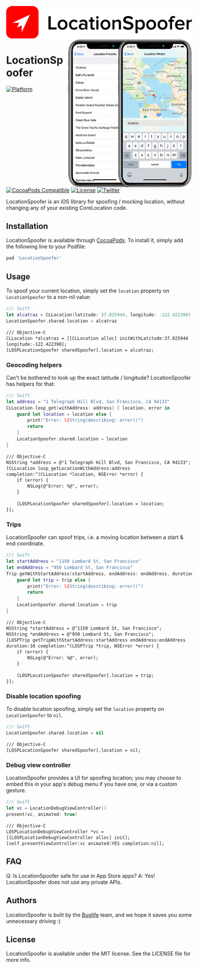 <img src="Docs/readme_logo.png" alt="LocationSpoofer logo" />
<img src="Docs/debug_view_controller.png" alt="Screenshots of the debug view controllers" align="right" height="400" />


# LocationSpoofer

[![Platform](https://img.shields.io/cocoapods/p/LocationSpoofer.svg?style=flat)](https://cocoapods.org/pods/LocationSpoofer)
[![CocoaPods Compatible](https://img.shields.io/cocoapods/v/LocationSpoofer.svg)](https://cocoapods.org/pods/LocationSpoofer)
[![License](https://img.shields.io/badge/license-MIT-green.svg?style=flat)](https://github.com/buglife/LocationSpoofer/blob/master/LICENSE)
[![Twitter](https://img.shields.io/badge/twitter-@BuglifeApp-blue.svg)](https://twitter.com/buglifeapp)

LocationSpoofer is an iOS library for spoofing / mocking location, without changing any of your existing CoreLocation code.

## Installation

LocationSpoofer is available through [CocoaPods](https://cocoapods.org). To install
it, simply add the following line to your Podfile:

```ruby
pod 'LocationSpoofer'
```

## Usage

To spoof your current location, simply set the `location` property on `LocationSpoofer` to a non-nil value:

```swift
/// Swift
let alcatraz = CLLocation(latitude: 37.825944, longitude: -122.422398)
LocationSpoofer.shared.location = alcatraz
```

```objc
/// Objective-C
CLLocation *alcatraz = [[CLLocation alloc] initWithLatitude:37.825944 longitude:-122.422398];
[LOSPLocationSpoofer sharedSpoofer].location = alcatraz;
```

### Geocoding helpers

Can't be bothered to look up the exact latitude / longitude? LocationSpoofer has helpers for that:

```swift
/// Swift
let address = "1 Telegraph Hill Blvd, San Francisco, CA 94133"
CLLocation.losp_get(withAddress: address) { location, error in
	guard let location = location else {
		print("Error: \(String(describing: error))")
		return
	}
	LocationSpoofer.shared.location = location
}
```

```objc
/// Objective-C
NSString *address = @"1 Telegraph Hill Blvd, San Francisco, CA 94133";
[CLLocation losp_getLocationWithAddress:address completion:^(CLLocation *location, NSError *error) {
    if (error) {
        NSLog(@"Error: %@", error);
    }
    
    [LOSPLocationSpoofer sharedSpoofer].location = location;
}];
```

### Trips

LocationSpoofer can spoof trips, i.e. a moving location between a start & end coordinate.

```swift
/// Swift
let startAddress = "1150 Lombard St, San Francisco"
let endAddress = "950 Lombard St, San Francisco"
Trip.getWithStartAddress(startAddress, endAddress: endAddress, duration: 10) { trip, error in
	guard let trip = trip else {
		print("Error: \(String(describing: error))")
		return
	}
	LocationSpoofer.shared.location = trip
}
```

```objc
/// Objective-C
NSString *startAddress = @"1150 Lombard St, San Francisco";
NSString *endAddress = @"950 Lombard St, San Francisco";
[LOSPTrip getTripWithStartAddress:startAddress endAddress:endAddress duration:10 completion:^(LOSPTrip *trip, NSError *error) {
    if (error) {
        NSLog(@"Error: %@", error);
    }
    
    [LOSPLocationSpoofer sharedSpoofer].location = trip;
}];
```

### Disable location spoofing

To disable location spoofing, simply set the `location` property on `LocationSpoofer` to `nil`.

```swift
/// Swift
LocationSpoofer.shared.location = nil
```

```objc
/// Objective-C
[LOSPLocationSpoofer sharedSpoofer].location = nil;
```

### Debug view controller

LocationSpoofer provides a UI for spoofing location; you may choose to embed this in your app's debug menu if you have one, or via a custom gesture.

```swift
/// Swift
let vc = LocationDebugViewController()
present(vc, animated: true)
```

```objc
/// Objective-C
LOSPLocationDebugViewController *vc = [[LOSPLocationDebugViewController alloc] init];
[self presentViewController:vc animated:YES completion:nil];
```

## FAQ

Q: Is LocationSpoofer safe for use in App Store apps?
A: Yes! LocationSpoofer does not use any private APIs.

## Authors

LocationSpoofer is built by the [Buglife](https://buglife.com) team, and we hope it saves you some unnecessary driving :)

## License

LocationSpoofer is available under the MIT license. See the LICENSE file for more info.

